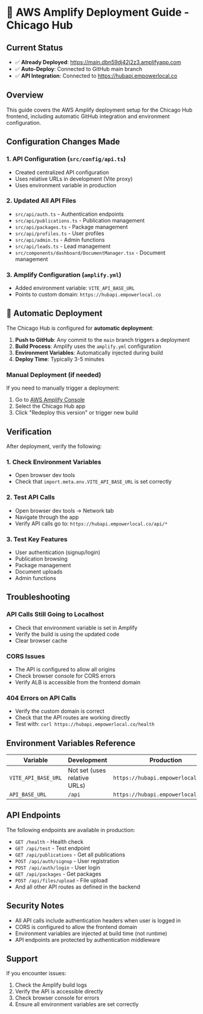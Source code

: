 # 🚀 AWS Amplify Deployment Guide - Chicago Hub

## Current Status
- ✅ **Already Deployed**: https://main.dbn59dj42j2z3.amplifyapp.com
- ✅ **Auto-Deploy**: Connected to GitHub main branch
- ✅ **API Integration**: Connected to https://hubapi.empowerlocal.co

## Overview
This guide covers the AWS Amplify deployment setup for the Chicago Hub frontend, including automatic GitHub integration and environment configuration.

## Configuration Changes Made

### 1. API Configuration (`src/config/api.ts`)
- Created centralized API configuration
- Uses relative URLs in development (Vite proxy)
- Uses environment variable in production

### 2. Updated All API Files
- `src/api/auth.ts` - Authentication endpoints
- `src/api/publications.ts` - Publication management
- `src/api/packages.ts` - Package management
- `src/api/profiles.ts` - User profiles
- `src/api/admin.ts` - Admin functions
- `src/api/leads.ts` - Lead management
- `src/components/dashboard/DocumentManager.tsx` - Document management

### 3. Amplify Configuration (`amplify.yml`)
- Added environment variable: `VITE_API_BASE_URL`
- Points to custom domain: `https://hubapi.empowerlocal.co`

## 🔄 Automatic Deployment

The Chicago Hub is configured for **automatic deployment**:

1. **Push to GitHub**: Any commit to the `main` branch triggers a deployment
2. **Build Process**: Amplify uses the `amplify.yml` configuration
3. **Environment Variables**: Automatically injected during build
4. **Deploy Time**: Typically 3-5 minutes

### Manual Deployment (if needed)
If you need to manually trigger a deployment:

1. Go to [AWS Amplify Console](https://console.aws.amazon.com/amplify/)
2. Select the Chicago Hub app
3. Click "Redeploy this version" or trigger new build

## Verification

After deployment, verify the following:

### 1. Check Environment Variables
- Open browser dev tools
- Check that `import.meta.env.VITE_API_BASE_URL` is set correctly

### 2. Test API Calls
- Open browser dev tools → Network tab
- Navigate through the app
- Verify API calls go to: `https://hubapi.empowerlocal.co/api/*`

### 3. Test Key Features
- User authentication (signup/login)
- Publication browsing
- Package management
- Document uploads
- Admin functions

## Troubleshooting

### API Calls Still Going to Localhost
- Check that environment variable is set in Amplify
- Verify the build is using the updated code
- Clear browser cache

### CORS Issues
- The API is configured to allow all origins
- Check browser console for CORS errors
- Verify ALB is accessible from the frontend domain

### 404 Errors on API Calls
- Verify the custom domain is correct
- Check that the API routes are working directly
- Test with: `curl https://hubapi.empowerlocal.co/health`

## Environment Variables Reference

| Variable | Development | Production |
|----------|-------------|------------|
| `VITE_API_BASE_URL` | Not set (uses relative URLs) | `https://hubapi.empowerlocal.co` |
| `API_BASE_URL` | `/api` | `https://hubapi.empowerlocal.co/api` |

## API Endpoints

The following endpoints are available in production:

- `GET /health` - Health check
- `GET /api/test` - Test endpoint
- `GET /api/publications` - Get all publications
- `POST /api/auth/signup` - User registration
- `POST /api/auth/login` - User login
- `GET /api/packages` - Get packages
- `POST /api/files/upload` - File upload
- And all other API routes as defined in the backend

## Security Notes

- All API calls include authentication headers when user is logged in
- CORS is configured to allow the frontend domain
- Environment variables are injected at build time (not runtime)
- API endpoints are protected by authentication middleware

## Support

If you encounter issues:
1. Check the Amplify build logs
2. Verify the API is accessible directly
3. Check browser console for errors
4. Ensure all environment variables are set correctly